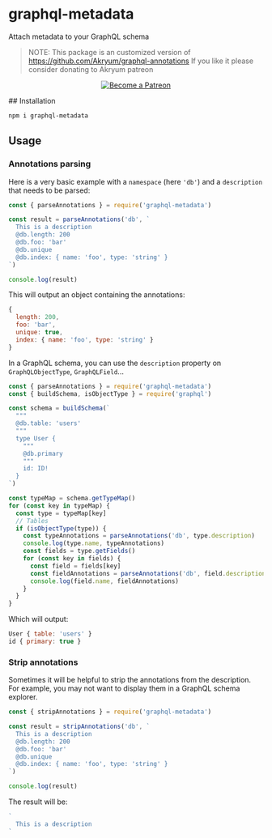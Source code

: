 # graphql-metadata

Attach metadata to your GraphQL schema

> NOTE: This package is an customized version of 
https://github.com/Akryum/graphql-annotations
If you like it please consider donating to Akryum patreon

<p align="center">
  <a href="https://www.patreon.com/akryum" target="_blank">
    <img src="https://c5.patreon.com/external/logo/become_a_patron_button.png" alt="Become a Patreon">
  </a>
</p>
## Installation

```bash
npm i graphql-metadata
```

## Usage

### Annotations parsing

Here is a very basic example with a `namespace` (here `'db'`) and a `description` that needs to be parsed:

```js
const { parseAnnotations } = require('graphql-metadata')

const result = parseAnnotations('db', `
  This is a description
  @db.length: 200
  @db.foo: 'bar'
  @db.unique
  @db.index: { name: 'foo', type: 'string' }
`)

console.log(result)
```

This will output an object containing the annotations:

```js
{
  length: 200,
  foo: 'bar',
  unique: true,
  index: { name: 'foo', type: 'string' }
}
```

In a GraphQL schema, you can use the `description` property on `GraphQLObjectType`, `GraphQLField`...

```js
const { parseAnnotations } = require('graphql-metadata')
const { buildSchema, isObjectType } = require('graphql')

const schema = buildSchema(`
  """
  @db.table: 'users'
  """
  type User {
    """
    @db.primary
    """
    id: ID!
  }
`)

const typeMap = schema.getTypeMap()
for (const key in typeMap) {
  const type = typeMap[key]
  // Tables
  if (isObjectType(type)) {
    const typeAnnotations = parseAnnotations('db', type.description)
    console.log(type.name, typeAnnotations)
    const fields = type.getFields()
    for (const key in fields) {
      const field = fields[key]
      const fieldAnnotations = parseAnnotations('db', field.description)
      console.log(field.name, fieldAnnotations)
    }
  }
}
```

Which will output:

```js
User { table: 'users' }
id { primary: true }
```

### Strip annotations

Sometimes it will be helpful to strip the annotations from the description. For example, you may not want to display them in a GraphQL schema explorer.

```js
const { stripAnnotations } = require('graphql-metadata')

const result = stripAnnotations('db', `
  This is a description
  @db.length: 200
  @db.foo: 'bar'
  @db.unique
  @db.index: { name: 'foo', type: 'string' }
`)

console.log(result)
```

The result will be:

```js
`
  This is a description
`
```
